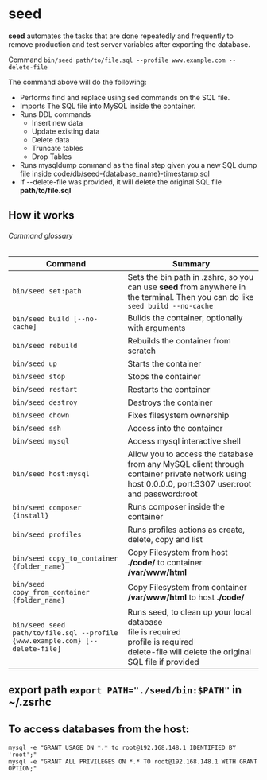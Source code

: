 # seed

**seed** automates the tasks that are done repeatedly and frequently to remove production and test server variables after exporting the database.

Command `bin/seed path/to/file.sql --profile www.example.com --delete-file`

The command above will do the following:
- Performs find and replace using sed commands on the SQL file.
- Imports The SQL file into MySQL inside the container.
- Runs DDL commands
  - Insert new data
  - Update existing data
  - Delete data
  - Truncate tables
  - Drop Tables
- Runs mysqldump command as the final step given you a new SQL dump file inside code/db/seed-{database_name}-timestamp.sql
- If --delete-file was provided, it will delete the original SQL file **path/to/file.sql**

## How it works

###### Command glossary

| Command                                                                      | Summary                                                                                                                                               |
|------------------------------------------------------------------------------|-------------------------------------------------------------------------------------------------------------------------------------------------------|
| `bin/seed set:path`                                                          | Sets the bin path in .zshrc, so you can use **seed** from anywhere in the terminal. Then you can do like `seed build --no-cache`                      |
| `bin/seed build [--no-cache]`                                                | Builds the container, optionally with arguments                                                                                                       |
| `bin/seed rebuild`                                                           | Rebuilds the container from scratch                                                                                                                   |
| `bin/seed up`                                                                | Starts the container                                                                                                                                  |
| `bin/seed stop`                                                              | Stops the container                                                                                                                                   |
| `bin/seed restart`                                                           | Restarts the container                                                                                                                                |
| `bin/seed destroy`                                                           | Destroys the container                                                                                                                                |
| `bin/seed chown`                                                             | Fixes filesystem ownership                                                                                                                            |
| `bin/seed ssh`                                                               | Access into the container                                                                                                                             |
| `bin/seed mysql`                                                             | Access mysql interactive shell                                                                                                                        |
| `bin/seed host:mysql`                                                        | Allow you to access the database from any MySQL client through container private network using host 0.0.0.0, port:3307 user:root and password:root    |
| `bin/seed composer {install}`                                                | Runs composer inside the container                                                                                                                    |
| `bin/seed profiles`                                                          | Runs profiles actions as create, delete, copy and list                                                                                                |
| `bin/seed copy_to_container {folder_name}`                                   | Copy Filesystem from host **./code/** to container **/var/www/html**                                                                                  
| `bin/seed copy_from_container {folder_name}`                                 | Copy Filesystem from container **/var/www/html** to host **./code/**                                                                                  
| `bin/seed seed path/to/file.sql --profile {www.example.com} [--delete-file]` | Runs seed, to clean up your local database<br/>file is required<br/>profile is required<br/>delete-file will delete the original SQL file if provided |

## export path `export PATH="./seed/bin:$PATH"` in ~/.zsrhc

## To access databases from the host:

```shell
mysql -e "GRANT USAGE ON *.* to root@192.168.148.1 IDENTIFIED BY 'root';"
mysql -e "GRANT ALL PRIVILEGES ON *.* TO root@192.168.148.1 WITH GRANT OPTION;"
```

